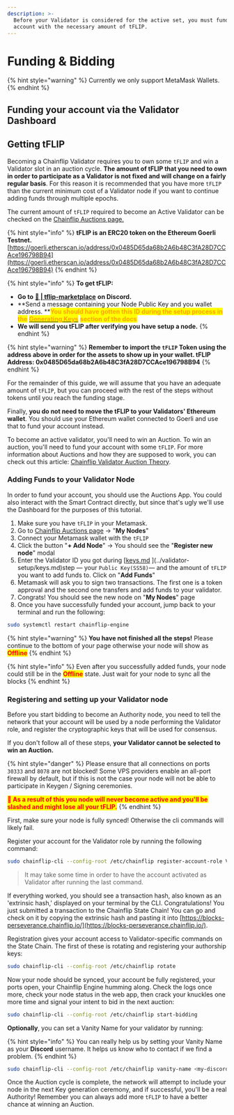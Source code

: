 ```yaml
---
description: >-
  Before your Validator is considered for the active set, you must fund your
  account with the necessary amount of tFLIP.
---
```


# Funding & Bidding

{% hint style="warning" %}
Currently we only support MetaMask Wallets.
{% endhint %}

## Funding your account via the Validator Dashboard

## Getting tFLIP

Becoming a Chainflip Validator requires you to own some `tFLIP` and win a Validator slot in an auction cycle. **The amount of tFLIP that you need to own in order to participate as a Validator is not fixed and will change on a fairly regular basis**. For this reason it is recommended that you have more `tFLIP` than the current minimum cost of a Validator node if you want to continue adding funds through multiple epochs.

The current amount of `tFLIP` required to become an Active Validator can be checked on the [Chainflip Auctions page.](https://auctions-perseverance.chainflip.io/)

{% hint style="info" %}
**tFLIP is an ERC20 token on the Ethereum Goerli Testnet.**\
[https://goerli.etherscan.io/address/0x0485D65da68b2A6b48C3fA28D7CCAce196798B94](https://goerli.etherscan.io/address/0x0485D65da68b2A6b48C3fA28D7CCAce196798B94)
{% endhint %}

{% hint style="info" %}
**To get tFLIP:**

* **Go to** [**🔀 | tflip-marketplace**](https://discord.com/channels/824147014140952596/1045323960339935342) **on Discord.**&#x20;
* **Send a message containing your Node Public Key and you wallet address.  **<mark style="color:orange;">**You should have gotten this ID during the setup process in the**</mark> [<mark style="color:orange;">**Generating Keys**</mark>](../validator-setup/keys.md) <mark style="color:orange;">**section of the docs**</mark>
* **We will send you tFLIP after verifying you have setup a node.**
{% endhint %}

{% hint style="warning" %}
**Remember to import the `tFLIP` Token using the address above in order for the assets to show up in your wallet. tFLIP Address: 0x0485D65da68b2A6b48C3fA28D7CCAce196798B94**
{% endhint %}

For the remainder of this guide, we will assume that you have an adequate amount of `tFLIP`, but you can proceed with the rest of the steps without tokens until you reach the funding stage.

Finally, **you do not need to move the tFLIP to your Validators' Ethereum wallet**. You should use your Ethereum wallet connected to Goerli and use that to fund your account instead.

To become an active validator, you'll need to win an Auction. To win an auction, you'll need to fund your account with some `tFLIP`. For more information about Auctions and how they are supposed to work, you can check out this article: [Chainflip Validator Auction Theory](https://docs.chainflip.io/concepts/components/validators-and-auctions-ssod).

### Adding Funds to your Validator Node

In order to fund your account, you should use the Auctions App. You could also interact with the Smart Contract directly, but since that's ugly we'll use the Dashboard for the purposes of this tutorial.

1. Make sure you have `tFLIP` in your Metamask.
2. Go to [Chainflip Auctions page](https://auctions-perseverance.chainflip.io/) -> "**My Nodes**"
3. Connect your Metamask wallet with the `tFLIP`
4. Click the button "**+ Add Node**" -> You should see the "**Register new node**" modal
5. Enter the Validator ID you got during [[keys.md](../validator-setup/keys.md "mention") ](../validator-setup/keys.md)step — your `Public Key(SS58)`— and the amount of `tFLIP`  you want to add funds to. Click on "**Add Funds**"
6. Metamask will ask you to sign two transactions. The first one is a token approval and the second one transfers and add funds to your validator.
7. Congrats! You should see the new node on "**My Nodes**" page
8. Once you have successfully funded your account, jump back to your terminal and run the following:

```bash
sudo systemctl restart chainflip-engine
```

{% hint style="warning" %}
**You have not finished all the steps!** Please continue to the bottom of your page otherwise your node will show as <mark style="color:red;">**Offline**</mark>
{% endhint %}

{% hint style="info" %}
Even after you successfully added funds, your node could still be in the <mark style="color:red;">**Offline**</mark> state. Just wait for your node to sync all the blocks&#x20;
{% endhint %}

### Registering and setting up your Validator node

Before you start bidding to become an Authority node, you need to tell the network that your account will be used by a node performing the Validator role, and register the cryptographic keys that will be used for consensus.&#x20;

If you don't follow all of these steps, **your Validator cannot be selected to win an Auction.**

{% hint style="danger" %}
Please ensure that all connections on ports `30333` and `8078` are not blocked! Some VPS providers enable an all-port firewall by default, but if this is not the case your node will not be able to participate in Keygen / Signing ceremonies.

<mark style="color:red;">**🚨 As a result of this you node will never become active and you'll be slashed and might lose all your tFLIP.**</mark>
{% endhint %}

First, make sure your node is fully synced! Otherwise the cli commands will likely fail.&#x20;

Register your account for the Validator role by running the following command:

```bash
sudo chainflip-cli --config-root /etc/chainflip register-account-role Validator
```

> It may take some time in order to have the account activated as Validator after running the last command.

If everything worked, you should see a transaction hash, also known as an 'extrinsic hash,' displayed on your terminal by the CLI. Congratulations! You just submitted a transaction to the Chainflip State Chain! You can go and check on it by copying the extrinsic hash and pasting it into [https://blocks-perseverance.chainflip.io/](https://blocks-perseverance.chainflip.io/).

Registration gives your account access to Validator-specific commands on the State Chain. The first of these is rotating and registering your authorship keys:

```bash
sudo chainflip-cli --config-root /etc/chainflip rotate
```

Now your node should be synced, your account be fully registered, your ports open, your Chainflip Engine humming along. Check the logs once more, check your node status in the web app, then crack your knuckles one more time and signal your intent to bid in the next auction:

```bash
sudo chainflip-cli --config-root /etc/chainflip start-bidding
```

**Optionally**, you can set a Vanity Name for your validator by running:

{% hint style="info" %}
You can really help us by setting your Vanity Name as your **Discord** username. It helps us know who to contact if we find a problem.
{% endhint %}

```bash
sudo chainflip-cli --config-root /etc/chainflip vanity-name <my-discord-username>
```

Once the Auction cycle is complete, the network will attempt to include your node in the next Key generation ceremony, and if successful, you'll be a real Authority! Remember you can always add more `tFLIP` to have a better chance at winning an Auction.&#x20;
